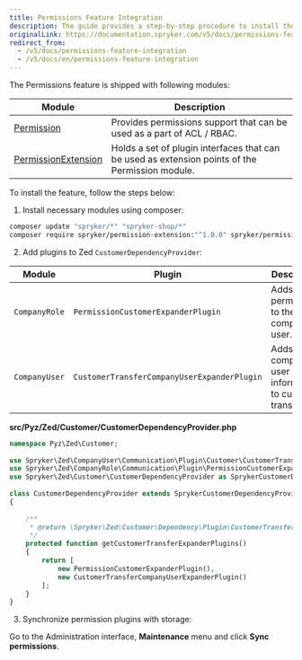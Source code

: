```yaml
---
title: Permissions Feature Integration
description: The guide provides a step-by-step procedure to install the Permissions feature into your project.
originalLink: https://documentation.spryker.com/v5/docs/permissions-feature-integration
redirect_from:
  - /v5/docs/permissions-feature-integration
  - /v5/docs/en/permissions-feature-integration
---
```


The Permissions feature is shipped with following modules:

| Module | Description |
| --- | --- |
| [Permission](https://github.com/spryker/spryker/tree/master/Bundles/Permission) | Provides permissions support that can be used as a part of ACL / RBAC. |
| [PermissionExtension](https://github.com/spryker/spryker/tree/master/Bundles/PermissionExtension) | Holds a set of plugin interfaces that can be used as extension points of the Permission module. |

To install the feature, follow the steps below:
1. Install necessary modules using composer:

```bash
composer update "spryker/*" "spryker-shop/*"
composer require spryker/permission-extension:"^1.0.0" spryker/permission:"^1.0.0"
```

2. Add plugins to Zed `CustomerDependencyProvider`:


| Module | Plugin | Description | Method in Dependency Provider |
| --- | --- | --- | --- |
| `CompanyRole` | `PermissionCustomerExpanderPlugin` | Adds permissions to the company user. | `getCustomerTransferExpanderPlugins` |
| `CompanyUser` | `CustomerTransferCompanyUserExpanderPlugin` | Adds company user information to customer transfer. | `getCustomerTransferExpanderPlugins` |

**src/Pyz/Zed/Customer/CustomerDependencyProvider.php**

```php
namespace Pyz\Zed\Customer;
 
use Spryker\Zed\CompanyUser\Communication\Plugin\Customer\CustomerTransferCompanyUserExpanderPlugin;
use Spryker\Zed\CompanyRole\Communication\Plugin\PermissionCustomerExpanderPlugin;
use Spryker\Zed\Customer\CustomerDependencyProvider as SprykerCustomerDependencyProvider;
 
class CustomerDependencyProvider extends SprykerCustomerDependencyProvider
{
 
    /**
     * @return \Spryker\Zed\Customer\Dependency\Plugin\CustomerTransferExpanderPluginInterface[]
     */
    protected function getCustomerTransferExpanderPlugins()
    {
        return [
            new PermissionCustomerExpanderPlugin(),
            new CustomerTransferCompanyUserExpanderPlugin()
        ];
    }
}
```

3. Synchronize permission plugins with storage:

Go to the Administration interface, **Maintenance** menu and click **Sync permissions**.
 



